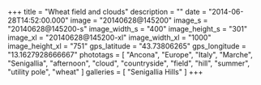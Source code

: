 +++
title = "Wheat field and clouds"
description = ""
date = "2014-06-28T14:52:00.000"
image = "20140628@145200"
image_s = "20140628@145200-s"
image_width_s = "400"
image_height_s = "301"
image_xl = "20140628@145200-xl"
image_width_xl = "1000"
image_height_xl = "751"
gps_latitude = "43.73806265"
gps_longitude = "13.1627928666667"
phototags = [ "Ancona", "Europe", "Italy", "Marche", "Senigallia", "afternoon", "cloud", "countryside", "field", "hill", "summer", "utility pole", "wheat" ]
galleries = [ "Senigallia Hills" ]
+++
